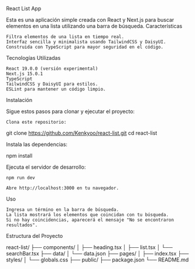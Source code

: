 React List App

Esta es una aplicación simple creada con React y Next.js para buscar elementos en una lista utilizando una barra de búsqueda.
Características

    Filtra elementos de una lista en tiempo real.
    Interfaz sencilla y minimalista usando TailwindCSS y DaisyUI.
    Construida con TypeScript para mayor seguridad en el código.

Tecnologías Utilizadas

    React 19.0.0 (versión experimental)
    Next.js 15.0.1
    TypeScript
    TailwindCSS y DaisyUI para estilos.
    ESLint para mantener un código limpio.

Instalación

Sigue estos pasos para clonar y ejecutar el proyecto:

    Clona este repositorio:

git clone https://github.com/Kenkyoo/react-list.git
cd react-list

Instala las dependencias:

npm install

Ejecuta el servidor de desarrollo:

    npm run dev

    Abre http://localhost:3000 en tu navegador.

Uso

    Ingresa un término en la barra de búsqueda.
    La lista mostrará los elementos que coincidan con tu búsqueda.
    Si no hay coincidencias, aparecerá el mensaje "No se encontraron resultados".

Estructura del Proyecto

react-list/
├── components/
│   ├── heading.tsx
│   ├── list.tsx
│   └── searchBar.tsx
├── data/
│   └── data.json
├── pages/
│   ├── index.tsx
├── styles/
│   └── globals.css
├── public/
├── package.json
└── README.md

